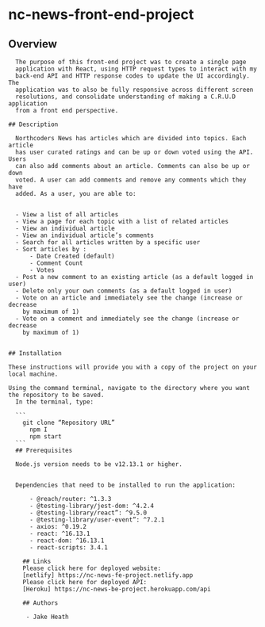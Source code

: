 # nc-news-front-end-project
## Overview
    
      The purpose of this front-end project was to create a single page
      application with React, using HTTP request types to interact with my
      back-end API and HTTP response codes to update the UI accordingly. The
      application was to also be fully responsive across different screen
      resolutions, and consolidate understanding of making a C.R.U.D application
      from a front end perspective.
    
    ## Description
   
      Northcoders News has articles which are divided into topics. Each article
      has user curated ratings and can be up or down voted using the API. Users
      can also add comments about an article. Comments can also be up or down
      voted. A user can add comments and remove any comments which they have
      added. As a user, you are able to:
   
    
      - View a list of all articles
      - View a page for each topic with a list of related articles
      - View an individual article
      - View an individual article’s comments
      - Search for all articles written by a specific user
      - Sort articles by :
          - Date Created (default)
          - Comment Count
          - Votes
      - Post a new comment to an existing article (as a default logged in user)
      - Delete only your own comments (as a default logged in user)
      - Vote on an article and immediately see the change (increase or decrease
        by maximum of 1)
      - Vote on a comment and immediately see the change (increase or decrease
        by maximum of 1)
     
   
    ## Installation
    
    These instructions will provide you with a copy of the project on your local machine.
   
    Using the command terminal, navigate to the directory where you want the repository to be saved.
      In the terminal, type:
     
      ```
        git clone “Repository URL”
          npm I
          npm start
      ```
      ## Prerequisites
      
      Node.js version needs to be v12.13.1 or higher.
      
      
      Dependencies that need to be installed to run the application:
        
          - @reach/router: ^1.3.3
          - @testing-library/jest-dom: ^4.2.4
          - @testing-library/react”: ^9.5.0
          - @testing-library/user-event”: ^7.2.1
          - axios: ^0.19.2
          - react: ^16.13.1
          - react-dom: ^16.13.1
          - react-scripts: 3.4.1
        
        ## Links
        Please click here for deployed website:
        [netlify] https://nc-news-fe-project.netlify.app
        Please click here for deployed API:
        [Heroku] https://nc-news-be-project.herokuapp.com/api
        
        ## Authors
        
         - Jake Heath
        
